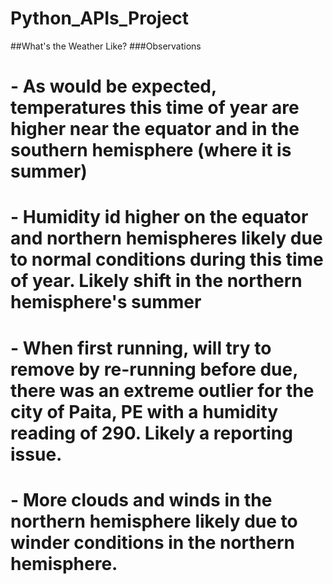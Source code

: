 # Python_APIs_Project
##What's the Weather Like?
###Observations
# - As would be expected, temperatures this time of year are higher near the equator and in the southern hemisphere (where it is summer)
# - Humidity id higher on the equator and northern hemispheres likely due to normal conditions during this time of year. Likely shift in the northern hemisphere's summer
# - When first running, will try to remove by re-running before due, there was an extreme outlier  for the city of Paita, PE with a humidity reading of 290. Likely a reporting issue.
# - More clouds and winds in the northern hemisphere likely due to winder conditions in the northern hemisphere.

